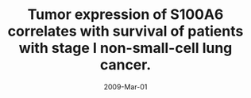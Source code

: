 ---
link: https://dx.doi.org/10.1016/j.lungcan.2008.06.003
journal: Lung cancer (Amsterdam, Netherlands)
title: Tumor expression of S100A6 correlates with survival of patients with stage I non-small-cell lung cancer.
date: 2009-Mar-01
authors: De Petris, L, Orre, LM, Kanter, L, Pernemalm, M, Koyi, H, Lewensohn, R, Lehtiö, J
---